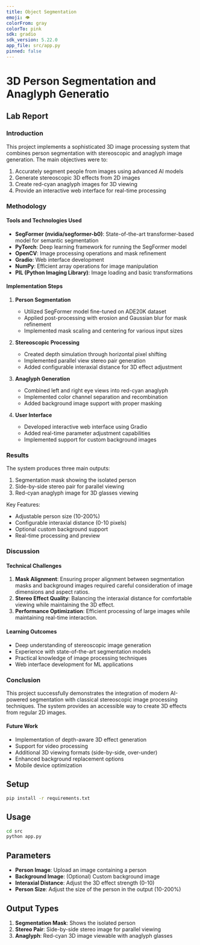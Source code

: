 ```yaml
---
title: Object Segmentation
emoji: 👁
colorFrom: gray
colorTo: pink
sdk: gradio
sdk_version: 5.22.0
app_file: src/app.py
pinned: false
---
```


# 3D Person Segmentation and Anaglyph Generatio
## Lab Report

### Introduction
This project implements a sophisticated 3D image processing system that combines person segmentation with stereoscopic and anaglyph image generation. The main objectives were to:
1. Accurately segment people from images using advanced AI models
2. Generate stereoscopic 3D effects from 2D images
3. Create red-cyan anaglyph images for 3D viewing
4. Provide an interactive web interface for real-time processing

### Methodology

#### Tools and Technologies Used
- **SegFormer (nvidia/segformer-b0)**: State-of-the-art transformer-based model for semantic segmentation
- **PyTorch**: Deep learning framework for running the SegFormer model
- **OpenCV**: Image processing operations and mask refinement
- **Gradio**: Web interface development
- **NumPy**: Efficient array operations for image manipulation
- **PIL (Python Imaging Library)**: Image loading and basic transformations

#### Implementation Steps

1. **Person Segmentation**
   - Utilized SegFormer model fine-tuned on ADE20K dataset
   - Applied post-processing with erosion and Gaussian blur for mask refinement
   - Implemented mask scaling and centering for various input sizes

2. **Stereoscopic Processing**
   - Created depth simulation through horizontal pixel shifting
   - Implemented parallel view stereo pair generation
   - Added configurable interaxial distance for 3D effect adjustment

3. **Anaglyph Generation**
   - Combined left and right eye views into red-cyan anaglyph
   - Implemented color channel separation and recombination
   - Added background image support with proper masking

4. **User Interface**
   - Developed interactive web interface using Gradio
   - Added real-time parameter adjustment capabilities
   - Implemented support for custom background images

### Results

The system produces three main outputs:
1. Segmentation mask showing the isolated person
2. Side-by-side stereo pair for parallel viewing
3. Red-cyan anaglyph image for 3D glasses viewing

Key Features:
- Adjustable person size (10-200%)
- Configurable interaxial distance (0-10 pixels)
- Optional custom background support
- Real-time processing and preview

### Discussion

#### Technical Challenges
1. **Mask Alignment**: Ensuring proper alignment between segmentation masks and background images required careful consideration of image dimensions and aspect ratios.
2. **Stereo Effect Quality**: Balancing the interaxial distance for comfortable viewing while maintaining the 3D effect.
3. **Performance Optimization**: Efficient processing of large images while maintaining real-time interaction.

#### Learning Outcomes
- Deep understanding of stereoscopic image generation
- Experience with state-of-the-art segmentation models
- Practical knowledge of image processing techniques
- Web interface development for ML applications

### Conclusion

This project successfully demonstrates the integration of modern AI-powered segmentation with classical stereoscopic image processing techniques. The system provides an accessible way to create 3D effects from regular 2D images.

#### Future Work
- Implementation of depth-aware 3D effect generation
- Support for video processing
- Additional 3D viewing formats (side-by-side, over-under)
- Enhanced background replacement options
- Mobile device optimization

## Setup

```bash
pip install -r requirements.txt
```

## Usage

```bash
cd src
python app.py
```

## Parameters

- **Person Image**: Upload an image containing a person
- **Background Image**: (Optional) Custom background image
- **Interaxial Distance**: Adjust the 3D effect strength (0-10)
- **Person Size**: Adjust the size of the person in the output (10-200%)

## Output Types

1. **Segmentation Mask**: Shows the isolated person
2. **Stereo Pair**: Side-by-side stereo image for parallel viewing
3. **Anaglyph**: Red-cyan 3D image viewable with anaglyph glasses

